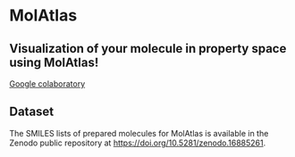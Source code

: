 # MolAtlas

## Visualization of your molecule in property space using MolAtlas!
[Google colaboratory](https://colab.research.google.com/github/molecule-generator-collection/MolAtlas/blob/main/Visualization_via_MolAtlas.ipynb)

## Dataset
The SMILES lists of prepared molecules for MolAtlas is available in the Zenodo public repository at https://doi.org/10.5281/zenodo.16885261.
